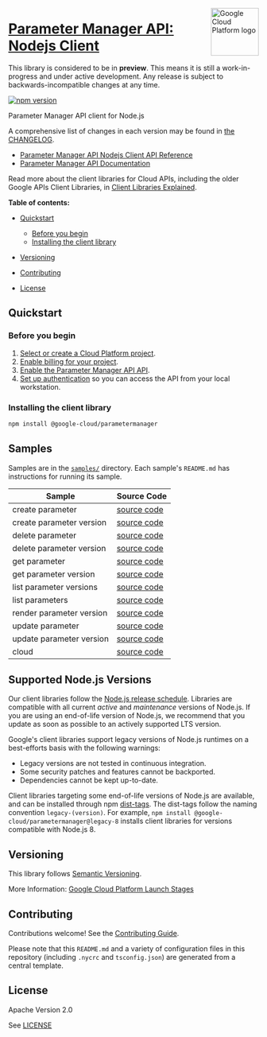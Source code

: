 [//]: # "This README.md file is auto-generated, all changes to this file will be lost."
[//]: # "The comments you see below are used to generate those parts of the template in later states."
<img src="https://avatars2.githubusercontent.com/u/2810941?v=3&s=96" alt="Google Cloud Platform logo" title="Google Cloud Platform" align="right" height="96" width="96"/>

# [Parameter Manager API: Nodejs Client][homepage]

This library is considered to be in **preview**. This means it is still a
work-in-progress and under active development. Any release is subject to
backwards-incompatible changes at any time.

[![npm version](https://img.shields.io/npm/v/@google-cloud/parametermanager.svg)](https://www.npmjs.org/package/@google-cloud/parametermanager)

Parameter Manager API client for Node.js

[//]: # "partials.introduction"

A comprehensive list of changes in each version may be found in
[the CHANGELOG][homepage_changelog].

* [Parameter Manager API Nodejs Client API Reference](https://cloud.google.com/nodejs/docs/reference/parametermanager/latest)
* [Parameter Manager API Documentation](https://cloud.google.com/secret-manager/parameter-manager/docs/overview)

Read more about the client libraries for Cloud APIs, including the older
Google APIs Client Libraries, in [Client Libraries Explained][explained].

[explained]: https://cloud.google.com/apis/docs/client-libraries-explained

**Table of contents:**

* [Quickstart](#quickstart)
  * [Before you begin](#before-you-begin)
  * [Installing the client library](#installing-the-client-library)

* [Versioning](#versioning)
* [Contributing](#contributing)
* [License](#license)

## Quickstart
### Before you begin

1.  [Select or create a Cloud Platform project][projects].
1.  [Enable billing for your project][billing].
1.  [Enable the Parameter Manager API API][enable_api].
1.  [Set up authentication][auth] so you can access the
    API from your local workstation.
### Installing the client library

```bash
npm install @google-cloud/parametermanager
```

[//]: # "partials.body"

## Samples

Samples are in the [`samples/`][homepage_samples] directory. Each sample's `README.md` has instructions for running its sample.

| Sample                      | Source Code                       |
| --------------------------- | --------------------------------- |
| create parameter | [source code](https://github.com/googleapis/google-cloud-node/blob/main/packages/google-cloud-parametermanager/samples/generated/v1/parameter_manager.create_parameter.js) |
| create parameter version | [source code](https://github.com/googleapis/google-cloud-node/blob/main/packages/google-cloud-parametermanager/samples/generated/v1/parameter_manager.create_parameter_version.js) |
| delete parameter | [source code](https://github.com/googleapis/google-cloud-node/blob/main/packages/google-cloud-parametermanager/samples/generated/v1/parameter_manager.delete_parameter.js) |
| delete parameter version | [source code](https://github.com/googleapis/google-cloud-node/blob/main/packages/google-cloud-parametermanager/samples/generated/v1/parameter_manager.delete_parameter_version.js) |
| get parameter | [source code](https://github.com/googleapis/google-cloud-node/blob/main/packages/google-cloud-parametermanager/samples/generated/v1/parameter_manager.get_parameter.js) |
| get parameter version | [source code](https://github.com/googleapis/google-cloud-node/blob/main/packages/google-cloud-parametermanager/samples/generated/v1/parameter_manager.get_parameter_version.js) |
| list parameter versions | [source code](https://github.com/googleapis/google-cloud-node/blob/main/packages/google-cloud-parametermanager/samples/generated/v1/parameter_manager.list_parameter_versions.js) |
| list parameters | [source code](https://github.com/googleapis/google-cloud-node/blob/main/packages/google-cloud-parametermanager/samples/generated/v1/parameter_manager.list_parameters.js) |
| render parameter version | [source code](https://github.com/googleapis/google-cloud-node/blob/main/packages/google-cloud-parametermanager/samples/generated/v1/parameter_manager.render_parameter_version.js) |
| update parameter | [source code](https://github.com/googleapis/google-cloud-node/blob/main/packages/google-cloud-parametermanager/samples/generated/v1/parameter_manager.update_parameter.js) |
| update parameter version | [source code](https://github.com/googleapis/google-cloud-node/blob/main/packages/google-cloud-parametermanager/samples/generated/v1/parameter_manager.update_parameter_version.js) |
| cloud | [source code](https://github.com/googleapis/google-cloud-node/blob/main/packages/google-cloud-parametermanager/samples/generated/v1/snippet_metadata_google.cloud.parametermanager.v1.json) |


## Supported Node.js Versions

Our client libraries follow the [Node.js release schedule](https://github.com/nodejs/release#release-schedule).
Libraries are compatible with all current _active_ and _maintenance_ versions of
Node.js.
If you are using an end-of-life version of Node.js, we recommend that you update
as soon as possible to an actively supported LTS version.

Google's client libraries support legacy versions of Node.js runtimes on a
best-efforts basis with the following warnings:

* Legacy versions are not tested in continuous integration.
* Some security patches and features cannot be backported.
* Dependencies cannot be kept up-to-date.

Client libraries targeting some end-of-life versions of Node.js are available, and
can be installed through npm [dist-tags](https://docs.npmjs.com/cli/dist-tag).
The dist-tags follow the naming convention `legacy-(version)`.
For example, `npm install @google-cloud/parametermanager@legacy-8` installs client libraries
for versions compatible with Node.js 8.

## Versioning

This library follows [Semantic Versioning](http://semver.org/).

More Information: [Google Cloud Platform Launch Stages][launch_stages]

[launch_stages]: https://cloud.google.com/terms/launch-stages

## Contributing

Contributions welcome! See the [Contributing Guide](https://github.com/googleapis/google-cloud-node/blob/main/packages/google-cloud-parametermanager/CONTRIBUTING.md).

Please note that this `README.md`
and a variety of configuration files in this repository (including `.nycrc` and `tsconfig.json`)
are generated from a central template.

## License

Apache Version 2.0

See [LICENSE](https://github.com/googleapis/google-cloud-node/blob/main/packages/google-cloud-parametermanager/LICENSE)

[shell_img]: https://gstatic.com/cloudssh/images/open-btn.png
[projects]: https://console.cloud.google.com/project
[billing]: https://support.google.com/cloud/answer/6293499#enable-billing
[enable_api]: https://console.cloud.google.com/flows/enableapi?apiid=parametermanager.googleapis.com
[auth]: https://cloud.google.com/docs/authentication/external/set-up-adc-local
[homepage_samples]: https://github.com/googleapis/google-cloud-node/blob/main/packages/google-cloud-parametermanager/samples
[homepage_changelog]: https://github.com/googleapis/google-cloud-node/blob/main/packages/google-cloud-parametermanager/CHANGELOG.md
[homepage]: https://github.com/googleapis/google-cloud-node/blob/main/packages/google-cloud-parametermanager
